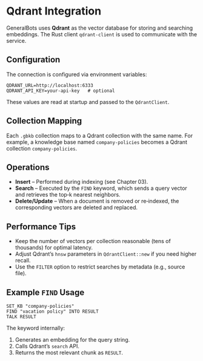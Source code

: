 # Qdrant Integration

GeneralBots uses **Qdrant** as the vector database for storing and searching embeddings. The Rust client `qdrant-client` is used to communicate with the service.

## Configuration

The connection is configured via environment variables:

```env
QDRANT_URL=http://localhost:6333
QDRANT_API_KEY=your-api-key   # optional
```

These values are read at startup and passed to the `QdrantClient`.

## Collection Mapping

Each `.gbkb` collection maps to a Qdrant collection with the same name. For example, a knowledge base named `company-policies` becomes a Qdrant collection `company-policies`.

## Operations

- **Insert** – Performed during indexing (see Chapter 03).
- **Search** – Executed by the `FIND` keyword, which sends a query vector and retrieves the top‑k nearest neighbors.
- **Delete/Update** – When a document is removed or re‑indexed, the corresponding vectors are deleted and replaced.

## Performance Tips

- Keep the number of vectors per collection reasonable (tens of thousands) for optimal latency.
- Adjust Qdrant’s `hnsw` parameters in `QdrantClient::new` if you need higher recall.
- Use the `FILTER` option to restrict searches by metadata (e.g., source file).

## Example `FIND` Usage

```basic
SET_KB "company-policies"
FIND "vacation policy" INTO RESULT
TALK RESULT
```

The keyword internally:
1. Generates an embedding for the query string.
2. Calls Qdrant’s `search` API.
3. Returns the most relevant chunk as `RESULT`.
